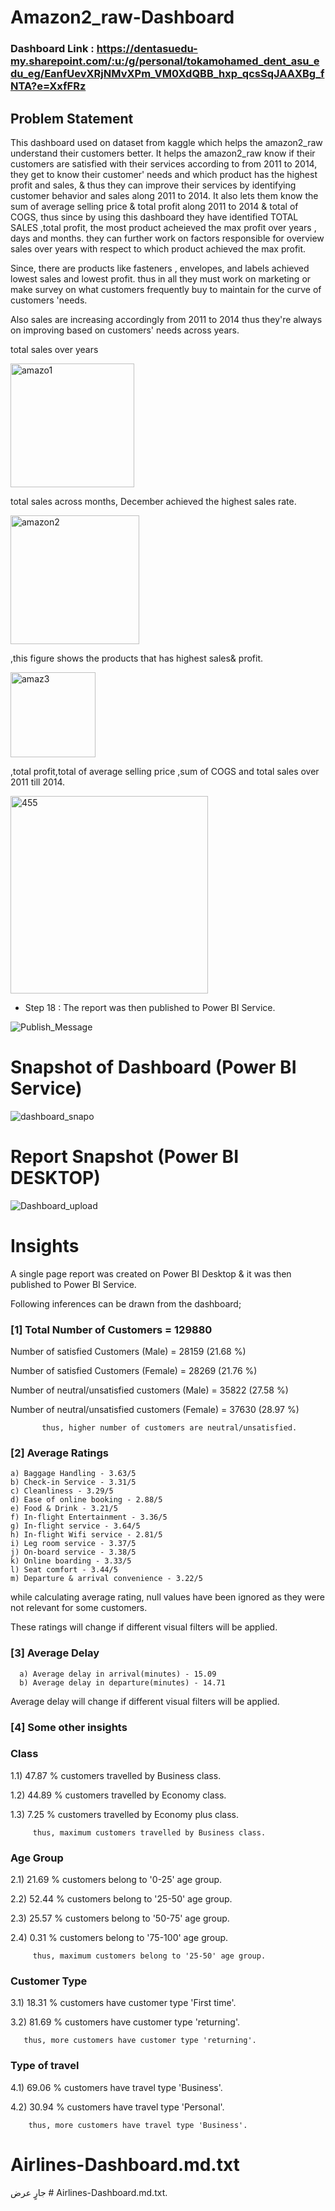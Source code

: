 

# Amazon2_raw-Dashboard

### Dashboard Link : https://dentasuedu-my.sharepoint.com/:u:/g/personal/tokamohamed_dent_asu_edu_eg/EanfUevXRjNMvXPm_VM0XdQBB_hxp_qcsSqJAAXBg_fNTA?e=XxfFRz
## Problem Statement

This dashboard used on dataset from kaggle which helps the amazon2_raw understand their customers better. It helps the amazon2_raw know if their customers are satisfied with their services according to from 2011 to 2014, they get to know their customer' needs and which product has the highest profit and sales, & thus they can improve their services by identifying customer behavior and sales along 2011 to 2014. It also lets them know the sum of average selling price & total profit along 2011 to 2014 & total of COGS, thus since by using this dashboard they have identified TOTAL SALES ,total profit, the most product acheieved the max profit over years , days and months. they can further work on factors responsible for overview sales over years with respect to which product achieved the max profit.

Since, there are products like fasteners , envelopes, and labels achieved lowest sales and lowest profit. thus in all they must work on marketing or make survey on what customers frequently buy to maintain for the curve of customers 'needs. 

Also sales are increasing accordingly from 2011 to 2014 thus they're always on improving based on customers' needs across years.


total sales over years 

<img width="198" alt="amazo1" src="https://github.com/mernamagdyelnakeeb/gradd/assets/119666800/c6f23830-6563-408c-a8fa-7ad4b111583d">


total sales across months, December achieved the highest sales rate.

<img width="206" alt="amazon2" src="https://github.com/mernamagdyelnakeeb/gradd/assets/119666800/c0db4630-56ce-4213-9879-06c9f2b51cd4">


 ,this figure shows the products that has highest sales& profit.
 
<img width="136" alt="amaz3" src="https://github.com/mernamagdyelnakeeb/gradd/assets/119666800/a7369433-2fd8-4411-8960-f3e2a12710cb">

 
,total profit,total of average selling price ,sum of COGS and total sales over 2011 till 2014.
 
 
<img width="316" alt="455" src="https://github.com/mernamagdyelnakeeb/gradd/assets/119666800/e7f18697-554d-4bd1-a774-91af50e1ad42">

 
 - Step 18 : The report was then published to Power BI Service.
 
 
![Publish_Message](https://user-images.githubusercontent.com/102996550/174094520-3a845196-97e6-4d44-8760-34a64abc3e77.jpg)

# Snapshot of Dashboard (Power BI Service)

![dashboard_snapo](https://user-images.githubusercontent.com/102996550/174096257-11f1aae5-203d-44fc-bfca-25d37faf3237.jpg)

 
 # Report Snapshot (Power BI DESKTOP)

 
![Dashboard_upload](https://user-images.githubusercontent.com/102996550/174074051-4f08287a-0568-4fdf-8ac9-6762e0d8fa94.jpg)

# Insights

A single page report was created on Power BI Desktop & it was then published to Power BI Service.

Following inferences can be drawn from the dashboard;

### [1] Total Number of Customers = 129880

   Number of satisfied Customers (Male) = 28159 (21.68 %)

   Number of satisfied Customers (Female) = 28269 (21.76 %)

   Number of neutral/unsatisfied customers (Male) = 35822 (27.58 %)

   Number of neutral/unsatisfied customers (Female) = 37630 (28.97 %)


           thus, higher number of customers are neutral/unsatisfied.
           
### [2] Average Ratings

    a) Baggage Handling - 3.63/5
    b) Check-in Service - 3.31/5
    c) Cleanliness - 3.29/5
    d) Ease of online booking - 2.88/5
    e) Food & Drink - 3.21/5
    f) In-flight Entertainment - 3.36/5
    g) In-flight service - 3.64/5
    h) In-flight Wifi service - 2.81/5
    i) Leg room service - 3.37/5
    j) On-board service - 3.38/5
    k) Online boarding - 3.33/5
    l) Seat comfort - 3.44/5
    m) Departure & arrival convenience - 3.22/5
  
  while calculating average rating, null values have been ignored as they were not relevant for some customers. 
  
  These ratings will change if different visual filters will be applied.  
  
  ### [3] Average Delay 
  
      a) Average delay in arrival(minutes) - 15.09
      b) Average delay in departure(minutes) - 14.71
Average delay will change if different visual filters will be applied.

 ### [4] Some other insights
 
 ### Class
 
 1.1) 47.87 % customers travelled by Business class.
 
 1.2) 44.89 % customers travelled by Economy class.
 
 1.3) 7.25 % customers travelled by Economy plus class.
 
         thus, maximum customers travelled by Business class.
 
 ### Age Group
 
 2.1)  21.69 % customers belong to '0-25' age group.
 
 2.2)  52.44 % customers belong to '25-50' age group.
 
 2.3)  25.57 % customers belong to '50-75' age group.
 
 2.4)  0.31 % customers belong to '75-100' age group.
 
         thus, maximum customers belong to '25-50' age group.
         
### Customer Type

3.1) 18.31 % customers have customer type 'First time'.

3.2) 81.69 % customers have customer type 'returning'.
       
       thus, more customers have customer type 'returning'.

### Type of travel

4.1) 69.06 % customers have travel type 'Business'.

4.2) 30.94 % customers have travel type 'Personal'.

        thus, more customers have travel type 'Business'.
# Airlines-Dashboard.md.txt
جارٍ عرض # Airlines-Dashboard.md.txt.
